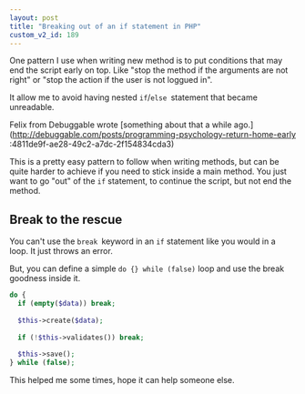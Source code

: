 ```yaml
---
layout: post
title: "Breaking out of an if statement in PHP"
custom_v2_id: 189
---
```


One pattern I use when writing new method is to put conditions that may end
the script early on top. Like "stop the method if the arguments are not right"
or "stop the action if the user is not loggued in".

It allow me to avoid having nested `if`/`else `statement that became
unreadable.

Felix from Debuggable wrote [something about that a while
ago.](http://debuggable.com/posts/programming-psychology-return-home-early
:4811de9f-ae28-49c2-a7dc-2f154834cda3)

This is a pretty easy pattern to follow when writing methods, but can be quite
harder to achieve if you need to stick inside a main method. You just want to
go "out" of the `if` statement, to continue the script, but not end the
method.

## Break to the rescue

You can't use the `break `keyword in an `if` statement like you would in a
loop. It just throws an error.

But, you can define a simple `do {} while (false)` loop and use the break
goodness inside it.

    
```php
do {  
  if (empty($data)) break;  
                    
  $this->create($data);  
                      
  if (!$this->validates()) break;  
                      
  $this->save();  
} while (false);  
```

This helped me some times, hope it can help someone else.

